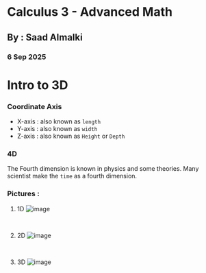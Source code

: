 # Calculus 3 - Advanced Math
## By : Saad Almalki
### 6 Sep 2025
# Intro to 3D

### Coordinate Axis
- X-axis : also known as `length`
- Y-axis : also known as `width`
- Z-axis : also known as `Height` or `Depth`

### 4D
The Fourth dimension is known in physics and some theories. Many scientist make the `time` as a fourth dimension.

### Pictures :

1. 1D
![image](https://i.pinimg.com/736x/5c/ff/80/5cff802d48d74607ac929ec2751684e9.jpg)

<br>

2. 2D
![image](https://blog.golayer.io/uploads/images/builder/image-blocks/_w916h515/X-Y-Axis-Definition-Equation-Examples-First-Coordinate.png)

<br>

3. 3D
![image](https://d2haqc5836ials.cloudfront.net/live/hd/554_figure2.jpg?1626902573)
